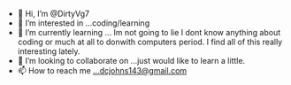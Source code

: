 - 👋 Hi, I’m @DirtyVg7
- 👀 I’m interested in ...coding/learning
- 🌱 I’m currently learning ... Im not going to lie I dont know anything about coding or much at all to donwith computers period. I find all of this really interesting lately. 
- 💞️ I’m looking to collaborate on ...just would like to learn a little. 
- 📫 How to reach me ...dcjohns143@gmail.com

<!---
DirtyVg7/DirtyVg7 is a ✨ special ✨ repository because its `README.md` (this file) appears on your GitHub profile.
You can click the Preview link to take a look at your changes.
--->

